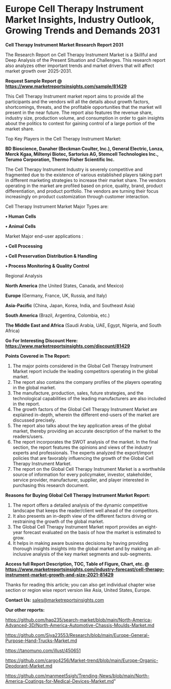 # Europe Cell Therapy Instrument Market Insights, Industry Outlook, Growing Trends and Demands 2031

<strong>Cell Therapy Instrument Market Research Report 2031</strong>

The Research Report on Cell Therapy Instrument Market is a Skillful and Deep Analysis of the Present Situation and Challenges. This research report also analyzes other important trends and market drivers that will affect market growth over 2025-2031.

<strong>Request Sample Report @ <a href=https://www.marketreportsinsights.com/sample/81429>https://www.marketreportsinsights.com/sample/81429</a></strong>

This Cell Therapy Instrument market report aims to provide all the participants and the vendors will all the details about growth factors, shortcomings, threats, and the profitable opportunities that the market will present in the near future. The report also features the revenue share, industry size, production volume, and consumption in order to gain insights about the politics to contest for gaining control of a large portion of the market share.

Top Key Players in the Cell Therapy Instrument Market:

<strong>BD Bioscience, Danaher (Beckman Coulter, Inc.), General Electric, Lonza, Merck Kgaa, Miltenyi Biotec, Sartorius AG, Stemcell Technologies Inc., Terumo Corporation, Thermo Fisher Scientific Inc.</strong>

The Cell Therapy Instrument Industry is severely competitive and fragmented due to the existence of various established players taking part in different marketing strategies to increase their market share. The vendors operating in the market are profiled based on price, quality, brand, product differentiation, and product portfolio. The vendors are turning their focus increasingly on product customization through customer interaction.

Cell Therapy Instrument Market Major Types are:

<strong>• Human Cells

• Animal Cells</strong>

Market Major end-user applications :

<strong>• Cell Processing

• Cell Preservation Distribution & Handling

• Process Monitoring & Quality Control</strong>

Regional Analysis

</u><strong><b>North America</b></strong> (the United States, Canada, and Mexico)

<strong><b>Europe </b></strong>(Germany, France, UK, Russia, and Italy)

<strong><b>Asia-Pacific</b></strong> (China, Japan, Korea, India, and Southeast Asia)

<strong><b>South America</b></strong> (Brazil, Argentina, Colombia, etc.)

<strong><b>The Middle East and Africa</b></strong> (Saudi Arabia, UAE, Egypt, Nigeria, and South Africa)

<strong>Go For Interesting Discount Here: <a href=https://www.marketreportsinsights.com/discount/81429>https://www.marketreportsinsights.com/discount/81429</a></strong>

<strong>Points Covered in The Report:</strong>
<ol>
  <li>The major points considered in the Global Cell Therapy Instrument Market report include the leading competitors operating in the global market.</li>
  <li>The report also contains the company profiles of the players operating in the global market.</li>
  <li>The manufacture, production, sales, future strategies, and the technological capabilities of the leading manufacturers are also included in the report.</li>
  <li>The growth factors of the Global Cell Therapy Instrument Market are explained in-depth, wherein the different end-users of the market are discussed precisely.</li>
  <li>The report also talks about the key application areas of the global market, thereby providing an accurate description of the market to the readers/users.</li>
  <li>The report incorporates the SWOT analysis of the market. In the final section, the report features the opinions and views of the industry experts and professionals. The experts analyzed the export/import policies that are favorably influencing the growth of the Global Cell Therapy Instrument Market.</li>
  <li>The report on the Global Cell Therapy Instrument Market is a worthwhile source of information for every policymaker, investor, stakeholder, service provider, manufacturer, supplier, and player interested in purchasing this research document.</li>
</ol>
<strong>Reasons for Buying Global Cell Therapy Instrument Market Report:</strong>

<ol>
  <li>The report offers a detailed analysis of the dynamic competitive landscape that keeps the reader/client well ahead of the competitors.</li>
  <li>It also presents an in-depth view of the different factors driving or restraining the growth of the global market.</li>
  <li>The Global Cell Therapy Instrument Market report provides an eight-year forecast evaluated on the basis of how the market is estimated to grow.</li>
  <li>It helps in making aware business decisions by having providing thorough insights insights into the global market and by making an all-inclusive analysis of the key market segments and sub-segments.</li>
</ol>
<strong>Access full Report Description, TOC, Table of Figure, Chart, etc. @ <a href=https://www.marketreportsinsights.com/industry-forecast/cell-therapy-instrument-market-growth-and-size-2021-81429>https://www.marketreportsinsights.com/industry-forecast/cell-therapy-instrument-market-growth-and-size-2021-81429</a></strong>


Thanks for reading this article; you can also get individual chapter wise section or region wise report version like Asia, United States, Europe.

<strong>Contact Us:</strong>
sales@marketreportsinsights.com

<strong>Our other reports:</strong>

<a href=https://github.com/haq235/search-market/blob/main/North-America-Advanced-3D/North-America-Automotive-Chassis-Moulds-Market.md>https://github.com/haq235/search-market/blob/main/North-America-Advanced-3D/North-America-Automotive-Chassis-Moulds-Market.md</a>

<a href=https://github.com/Siya23553/Research/blob/main/Europe-General-Purpose-Hand-Trucks-Market.md>https://github.com/Siya23553/Research/blob/main/Europe-General-Purpose-Hand-Trucks-Market.md</a>

<a href=https://tanomuno.com/illust/450651>https://tanomuno.com/illust/450651</a>

<a href=https://github.com/cargo4256/Market-trend/blob/main/Europe-Organic-Deodorant-Market.md>https://github.com/cargo4256/Market-trend/blob/main/Europe-Organic-Deodorant-Market.md</a>

<a href=https://github.com/manmeet5sigh/Trending-News/blob/main/North-America-Coatings-for-Medical-Devices-Market.md>https://github.com/manmeet5sigh/Trending-News/blob/main/North-America-Coatings-for-Medical-Devices-Market.md</a>"
